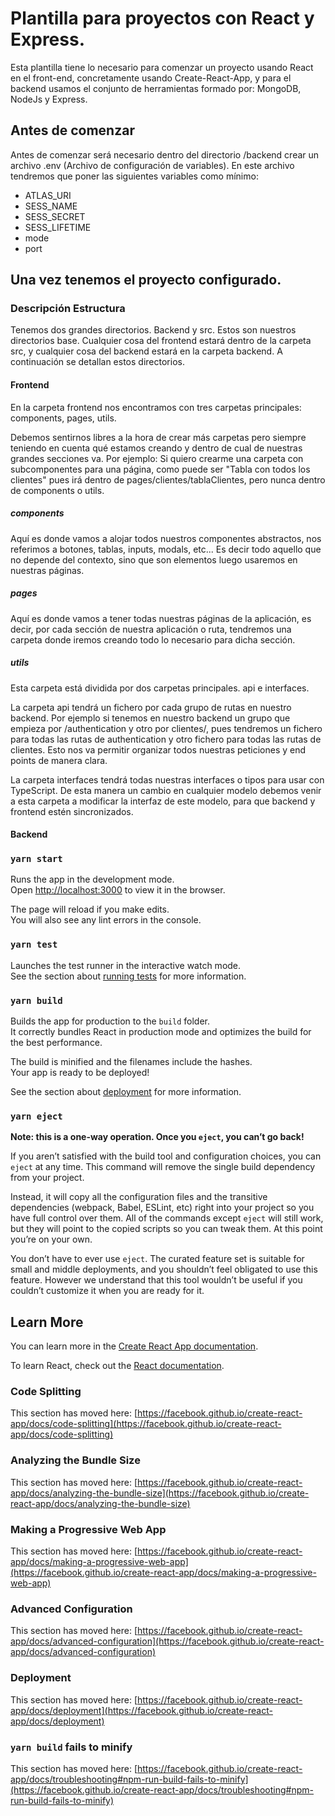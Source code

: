# Plantilla para proyectos con React y Express.

Esta plantilla tiene lo necesario para comenzar un proyecto usando React en el front-end, concretamente usando Create-React-App, y para el backend usamos el conjunto de herramientas formado por: MongoDB, NodeJs y Express. 

## Antes de comenzar

Antes de comenzar será necesario dentro del directorio /backend crear un archivo .env (Archivo de configuración de variables). En este archivo tendremos que poner las siguientes variables como mínimo:
-  ATLAS_URI
- SESS_NAME
- SESS_SECRET
- SESS_LIFETIME
- mode
- port

## Una vez tenemos el proyecto configurado.

### Descripción Estructura

Tenemos dos grandes directorios. Backend y src. Estos son nuestros directorios base. Cualquier cosa del frontend estará dentro de la carpeta src, y cualquier cosa del backend estará en la carpeta backend. 
A continuación se detallan estos directorios.

#### Frontend
En la carpeta frontend nos encontramos con tres carpetas principales: components, pages, utils. 

Debemos sentirnos libres a la hora de crear más carpetas pero siempre teniendo en cuenta qué estamos creando y dentro de cual de nuestras grandes secciones va. 
Por ejemplo: Si quiero crearme una carpeta con subcomponentes para una página, como puede ser "Tabla con todos los clientes" pues irá dentro de pages/clientes/tablaClientes, pero nunca dentro de components o utils.

##### components
Aquí es donde vamos a alojar todos nuestros componentes abstractos, nos referimos a botones, tablas, inputs, modals, etc... Es decir todo aquello que no depende del contexto, sino que son elementos luego usaremos en nuestras páginas. 

##### pages
Aquí es donde vamos a tener todas nuestras páginas de la aplicación, es decir, por cada sección de nuestra aplicación o ruta, tendremos una carpeta donde iremos creando todo lo necesario para dicha sección.

##### utils
Esta carpeta está dividida por dos carpetas principales. api e interfaces. 

La carpeta api tendrá un fichero por cada grupo de rutas en nuestro backend. Por ejemplo si tenemos en nuestro backend un grupo que empieza por /authentication y otro por clientes/, pues tendremos un fichero para todas las rutas de authentication y otro fichero para todas las rutas de clientes. Esto nos va permitir organizar todos nuestras peticiones y end points de manera clara.

La carpeta interfaces tendrá todas nuestras interfaces o tipos para usar con TypeScript. De esta manera un cambio en cualquier modelo debemos venir a esta carpeta a modificar la interfaz de este modelo, para que backend y frontend estén sincronizados.


#### Backend


### `yarn start`

Runs the app in the development mode.\
Open [http://localhost:3000](http://localhost:3000) to view it in the browser.

The page will reload if you make edits.\
You will also see any lint errors in the console.

### `yarn test`

Launches the test runner in the interactive watch mode.\
See the section about [running tests](https://facebook.github.io/create-react-app/docs/running-tests) for more information.

### `yarn build`

Builds the app for production to the `build` folder.\
It correctly bundles React in production mode and optimizes the build for the best performance.

The build is minified and the filenames include the hashes.\
Your app is ready to be deployed!

See the section about [deployment](https://facebook.github.io/create-react-app/docs/deployment) for more information.

### `yarn eject`

**Note: this is a one-way operation. Once you `eject`, you can’t go back!**

If you aren’t satisfied with the build tool and configuration choices, you can `eject` at any time. This command will remove the single build dependency from your project.

Instead, it will copy all the configuration files and the transitive dependencies (webpack, Babel, ESLint, etc) right into your project so you have full control over them. All of the commands except `eject` will still work, but they will point to the copied scripts so you can tweak them. At this point you’re on your own.

You don’t have to ever use `eject`. The curated feature set is suitable for small and middle deployments, and you shouldn’t feel obligated to use this feature. However we understand that this tool wouldn’t be useful if you couldn’t customize it when you are ready for it.

## Learn More

You can learn more in the [Create React App documentation](https://facebook.github.io/create-react-app/docs/getting-started).

To learn React, check out the [React documentation](https://reactjs.org/).

### Code Splitting

This section has moved here: [https://facebook.github.io/create-react-app/docs/code-splitting](https://facebook.github.io/create-react-app/docs/code-splitting)

### Analyzing the Bundle Size

This section has moved here: [https://facebook.github.io/create-react-app/docs/analyzing-the-bundle-size](https://facebook.github.io/create-react-app/docs/analyzing-the-bundle-size)

### Making a Progressive Web App

This section has moved here: [https://facebook.github.io/create-react-app/docs/making-a-progressive-web-app](https://facebook.github.io/create-react-app/docs/making-a-progressive-web-app)

### Advanced Configuration

This section has moved here: [https://facebook.github.io/create-react-app/docs/advanced-configuration](https://facebook.github.io/create-react-app/docs/advanced-configuration)

### Deployment

This section has moved here: [https://facebook.github.io/create-react-app/docs/deployment](https://facebook.github.io/create-react-app/docs/deployment)

### `yarn build` fails to minify

This section has moved here: [https://facebook.github.io/create-react-app/docs/troubleshooting#npm-run-build-fails-to-minify](https://facebook.github.io/create-react-app/docs/troubleshooting#npm-run-build-fails-to-minify)
